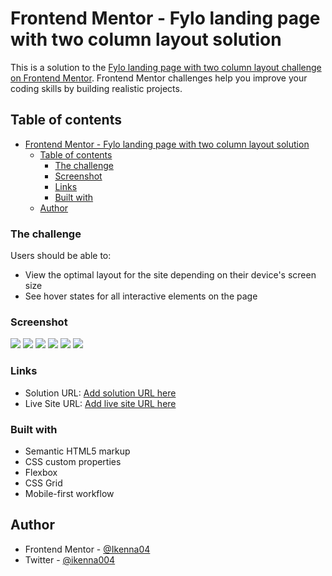 # Frontend Mentor - Fylo landing page with two column layout solution

This is a solution to the
[Fylo landing page with two column layout challenge on Frontend Mentor](https://www.frontendmentor.io/challenges/fylo-landing-page-with-two-column-layout-5ca5ef041e82137ec91a50f5).
Frontend Mentor challenges help you improve your coding skills by building
realistic projects.

## Table of contents

- [Frontend Mentor - Fylo landing page with two column layout solution](#frontend-mentor---fylo-landing-page-with-two-column-layout-solution)
  - [Table of contents](#table-of-contents)
    - [The challenge](#the-challenge)
    - [Screenshot](#screenshot)
    - [Links](#links)
    - [Built with](#built-with)
  - [Author](#author)

### The challenge

Users should be able to:

- View the optimal layout for the site depending on their device's screen size
- See hover states for all interactive elements on the page

### Screenshot

![](./screen-shots/Screenshot%202023-12-21%20at%2000-08-17%20Fylo%20Landing%20Page%20With%20Two%20Column%20Layout.png)
![](./screen-shots/Screenshot%202023-12-21%20at%2000-08-48%20Fylo%20Landing%20Page%20With%20Two%20Column%20Layout.png)
![](./screen-shots/Screenshot%202023-12-21%20at%2000-09-44%20Fylo%20Landing%20Page%20With%20Two%20Column%20Layout.png)
![](./screen-shots/Screenshot%202023-12-21%20at%2000-09-58%20Fylo%20Landing%20Page%20With%20Two%20Column%20Layout.png)
![](./screen-shots/Screenshot%202023-12-21%20at%2000-10-10%20Fylo%20Landing%20Page%20With%20Two%20Column%20Layout.png)
![](./screen-shots/Screenshot%202023-12-21%20at%2000-10-49%20Fylo%20Landing%20Page%20With%20Two%20Column%20Layout.png)

### Links

- Solution URL: [Add solution URL here](https://your-solution-url.com)
- Live Site URL: [Add live site URL here](https://your-live-site-url.com)

### Built with

- Semantic HTML5 markup
- CSS custom properties
- Flexbox
- CSS Grid
- Mobile-first workflow

## Author

<!-- - Website - [Add your name here](https://www.your-site.com) -->

- Frontend Mentor - [@Ikenna04](https://www.frontendmentor.io/profile/Ikenna04)
- Twitter - [@ikenna004](https://www.twitter.com/ikenna004)
